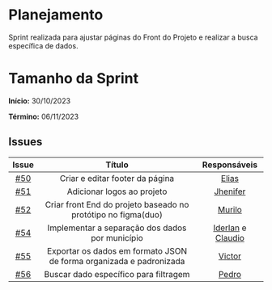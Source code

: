 # Planejamento

Sprint realizada para ajustar páginas do Front do Projeto e realizar a busca específica de dados.

# Tamanho da Sprint

**Início:**  30/10/2023

**Término:** 06/11/2023


## Issues

|                          Issue                           |              Título               |                    Responsáveis                     |
| :------------------------------------------------------: | :-------------------------------: | :-------------------------------------------------: |
| [#50](https://github.com/unb-mds/2023-2-Squad05/issues/50) |Criar e editar footer da página|[Elias](https://github.com/EliasOliver21) |
| [#51](https://github.com/unb-mds/2023-2-Squad05/issues/51) | Adicionar logos ao projeto| [Jhenifer](https://github.com/jheniferib) |
| [#52](https://github.com/unb-mds/2023-2-Squad05/issues/52) | Criar front End do projeto baseado no protótipo no figma(duo) | [Murilo](https://github.com/MuriloBDSR) |
| [#54](https://github.com/unb-mds/2023-2-Squad05/issues/54) | Implementar a separação dos dados por município  | [Iderlan](https://github.com/IderlanJ) e [Claudio](https://github.com/claudiohsc) |
| [#55](https://github.com/unb-mds/2023-2-Squad05/issues/55) | Exportar os dados em formato JSON de forma organizada e padronizada   | [Victor](https://github.com/VictorGCOSTA) |
| [#56](https://github.com/unb-mds/2023-2-Squad05/issues/56) | Buscar dado específico para filtragem | [Pedro](https://github.com/Pedrin0030) |

